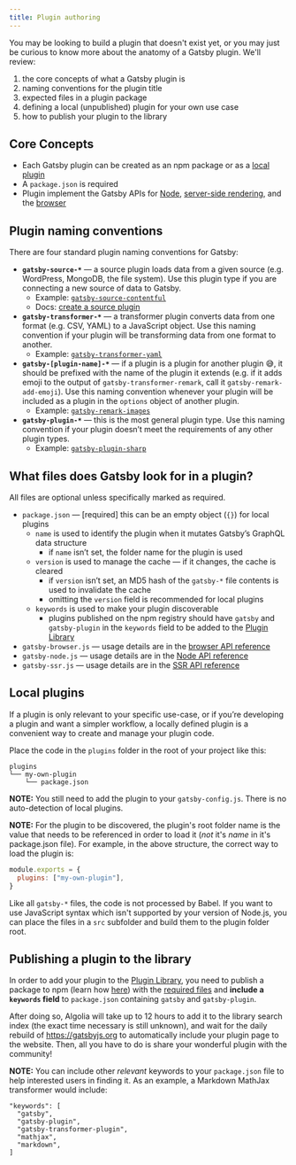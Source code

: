 ```yaml
---
title: Plugin authoring
---
```


You may be looking to build a plugin that doesn't exist yet, or you may just be curious to know more about the anatomy of a Gatsby plugin. We'll review:

1.  the core concepts of what a Gatsby plugin is
2.  naming conventions for the plugin title
3.  expected files in a plugin package
4.  defining a local (unpublished) plugin for your own use case
5.  how to publish your plugin to the library

## Core Concepts

- Each Gatsby plugin can be created as an npm package or as a [local plugin](#local-plugins)
- A `package.json` is required
- Plugin implement the Gatsby APIs for [Node](/docs/node-apis/), [server-side rendering](/docs/ssr-apis/), and the [browser](/docs/browser-apis/)

## Plugin naming conventions

There are four standard plugin naming conventions for Gatsby:

- **`gatsby-source-*`** — a source plugin loads data from a given source (e.g. WordPress, MongoDB, the file system). Use this plugin type if you are connecting a new source of data to Gatsby.
  - Example: [`gatsby-source-contentful`](https://github.com/gatsbyjs/gatsby/tree/master/packages/gatsby-source-contentful)
  - Docs: [create a source plugin](/docs/create-source-plugin/)
- **`gatsby-transformer-*`** — a transformer plugin converts data from one format (e.g. CSV, YAML) to a JavaScript object. Use this naming convention if your plugin will be transforming data from one format to another.
  - Example: [`gatsby-transformer-yaml`](https://github.com/gatsbyjs/gatsby/tree/master/packages/gatsby-transformer-yaml)
- **`gatsby-[plugin-name]-*`** — if a plugin is a plugin for another plugin 😅, it should be prefixed with the name of the plugin it extends (e.g. if it adds emoji to the output of `gatsby-transformer-remark`, call it `gatsby-remark-add-emoji`). Use this naming convention whenever your plugin will be included as a plugin in the `options` object of another plugin.
  - Example: [`gatsby-remark-images`](https://github.com/gatsbyjs/gatsby/tree/master/packages/gatsby-remark-images)
- **`gatsby-plugin-*`** — this is the most general plugin type. Use this naming convention if your plugin doesn’t meet the requirements of any other plugin types.
  - Example: [`gatsby-plugin-sharp`](https://github.com/gatsbyjs/gatsby/tree/master/packages/gatsby-plugin-sharp)

## What files does Gatsby look for in a plugin?

All files are optional unless specifically marked as required.

- `package.json` — [required] this can be an empty object (`{}`) for local plugins
  - `name` is used to identify the plugin when it mutates Gatsby’s GraphQL data structure
    - if `name` isn’t set, the folder name for the plugin is used
  - `version` is used to manage the cache — if it changes, the cache is cleared
    - if `version` isn’t set, an MD5 hash of the `gatsby-*` file contents is used to invalidate the cache
    - omitting the `version` field is recommended for local plugins
  - `keywords` is used to make your plugin discoverable
    - plugins published on the npm registry should have `gatsby` and `gatsby-plugin` in the `keywords` field to be added to the [Plugin Library](/packages/)
- `gatsby-browser.js` — usage details are in the [browser API reference](/docs/browser-apis/)
- `gatsby-node.js` — usage details are in the [Node API reference](/docs/node-apis/)
- `gatsby-ssr.js` — usage details are in the [SSR API reference](/docs/ssr-apis/)

## Local plugins

If a plugin is only relevant to your specific use-case, or if you’re developing a plugin and want a simpler workflow, a locally defined plugin is a convenient way to create and manage your plugin code.

Place the code in the `plugins` folder in the root of your project like this:

```
plugins
└── my-own-plugin
    └── package.json
```

**NOTE:** You still need to add the plugin to your `gatsby-config.js`. There is no auto-detection of local plugins.

**NOTE:** For the plugin to be discovered, the plugin's root folder name is the value that needs to be referenced in order to load it (_not_ it's _name_ in it's package.json file). For example, in the above structure, the correct way to load the plugin is:

```javascript
module.exports = {
  plugins: ["my-own-plugin"],
}
```

Like all `gatsby-*` files, the code is not processed by Babel. If you want
to use JavaScript syntax which isn't supported by your version of Node.js, you
can place the files in a `src` subfolder and build them to the plugin folder
root.

## Publishing a plugin to the library

In order to add your plugin to the [Plugin Library](/packages/), you need to publish a package to npm (learn how [here](https://docs.npmjs.com/getting-started/publishing-npm-packages)) with the [required files](#what-files-does-gatsby-look-for-in-a-plugin) and **include a `keywords` field** to `package.json` containing `gatsby` and `gatsby-plugin`.

After doing so, Algolia will take up to 12 hours to add it to the library search index (the exact time necessary is still unknown), and wait for the daily rebuild of https://gatsbyjs.org to automatically include your plugin page to the website. Then, all you have to do is share your wonderful plugin with the community!

**NOTE:** You can include other _relevant_ keywords to your `package.json` file to help interested users in finding it. As an example, a Markdown MathJax transformer would include:

```
"keywords": [
  "gatsby",
  "gatsby-plugin",
  "gatsby-transformer-plugin",
  "mathjax",
  "markdown",
]
```

